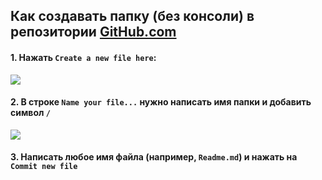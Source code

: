 ## Как создавать папку (без консоли) в репозитории [GitHub.com](www.github.com)

#### 1. Нажать `Create a new file here`:

![](https://github.com/soda-io/Hacks-and-Tips/blob/master/CHEATSHEETS/img/create_new_file.jpeg?raw=true)


#### 2. В строке `Name your file...`  нужно написать имя папки и добавить символ `/` 

![](https://github.com/soda-io/Hacks-and-Tips/blob/master/CHEATSHEETS/img/changing_file_path.png?raw=true)


#### 3. Написать любое имя файла (например, `Readme.md`) и нажать на `Commit new file`
